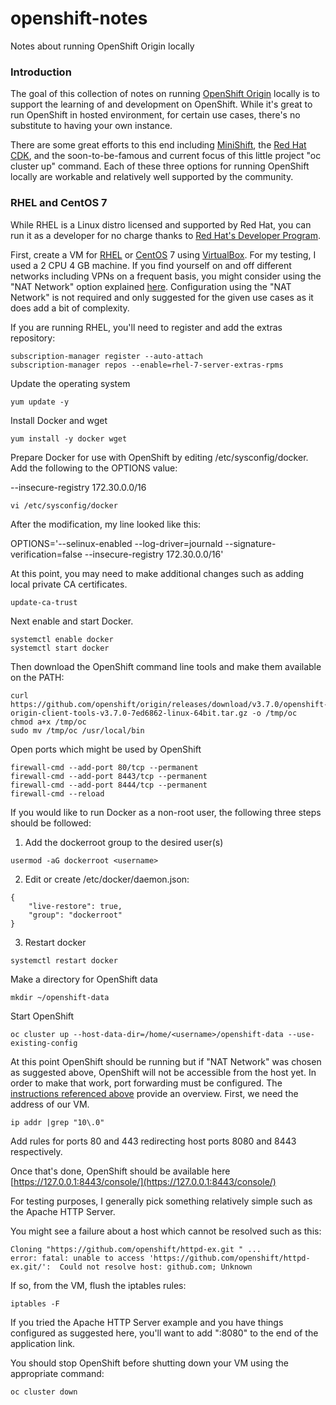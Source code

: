 # openshift-notes
Notes about running OpenShift Origin locally

### Introduction
The goal of this collection of notes on running [OpenShift Origin](https://github.com/openshift/origin) locally is to support the learning of and development on OpenShift.  While it's great to run OpenShift in hosted environment, for certain use cases, there's no substitute to having your own instance.

There are some great efforts to this end including [MiniShift](https://github.com/minishift/minishift), the [Red Hat CDK](https://developers.redhat.com/products/cdk/download/), and the soon-to-be-famous and current focus of this little project "oc cluster up" command.  Each of these three options for running OpenShift locally are workable and relatively well supported by the community.

### RHEL and CentOS 7
While RHEL is a Linux distro licensed and supported by Red Hat, you can run it as a developer for no charge thanks to [Red Hat's Developer Program](https://developers.redhat.com/). 

First, create a VM for [RHEL](https://developers.redhat.com/downloads/) or [CentOS](https://www.centos.org/download/) 7 using [VirtualBox](https://virtualbox.org).  For my testing, I used a 2 CPU 4 GB machine.  If you find yourself on and off different networks including VPNs on a frequent basis, you might consider using the "NAT Network" option explained [here](https://github.com/carljmosca/virtualbox-notes).  Configuration using the "NAT Network" is not required and only suggested for the given use cases as it does add a bit of complexity.

If you are running RHEL, you'll need to register and add the extras repository:
```
subscription-manager register --auto-attach
subscription-manager repos --enable=rhel-7-server-extras-rpms
```
Update the operating system
```
yum update -y
```
Install Docker and wget
```
yum install -y docker wget
```
Prepare Docker for use with OpenShift by editing /etc/sysconfig/docker.  Add the following to the OPTIONS value:

--insecure-registry 172.30.0.0/16
```
vi /etc/sysconfig/docker
```

After the modification, my line looked like this:

OPTIONS='--selinux-enabled --log-driver=journald --signature-verification=false --insecure-registry 172.30.0.0/16'

At this point, you may need to make additional changes such as adding local private CA certificates.

```
update-ca-trust
```

Next enable and start Docker.
```
systemctl enable docker
systemctl start docker
```

Then download the OpenShift command line tools and make them available on the PATH:
```
curl https://github.com/openshift/origin/releases/download/v3.7.0/openshift-origin-client-tools-v3.7.0-7ed6862-linux-64bit.tar.gz -o /tmp/oc
chmod a+x /tmp/oc
sudo mv /tmp/oc /usr/local/bin
```

Open ports which might be used by OpenShift
```
firewall-cmd --add-port 80/tcp --permanent
firewall-cmd --add-port 8443/tcp --permanent
firewall-cmd --add-port 8444/tcp --permanent
firewall-cmd --reload
```

If you would like to run Docker as a non-root user, the following three steps should be followed:

1. Add the dockerroot group to the desired user(s)
```
usermod -aG dockerroot <username>
```
2. Edit or create /etc/docker/daemon.json:
```
{
    "live-restore": true,
    "group": "dockerroot"
}
```
3. Restart docker
```
systemctl restart docker
```

Make a directory for OpenShift data
```
mkdir ~/openshift-data
```

Start OpenShift
```
oc cluster up --host-data-dir=/home/<username>/openshift-data --use-existing-config
```

At this point OpenShift should be running but if "NAT Network" was chosen as suggested above, OpenShift will not be accessible from the host yet.  In order to make that work, port forwarding must be configured.  The [instructions referenced above](https://github.com/carljmosca/virtualbox-notes) provide an overview.  First, we need the address of our VM.
```
ip addr |grep "10\.0"
```
Add rules for ports 80 and 443 redirecting host ports 8080 and 8443 respectively.

Once that's done, OpenShift should be available here [https://127.0.0.1:8443/console/](https://127.0.0.1:8443/console/)

For testing purposes, I generally pick something relatively simple such as the Apache HTTP Server.

You might see a failure about a host which cannot be resolved such as this:
```
Cloning "https://github.com/openshift/httpd-ex.git " ...
error: fatal: unable to access 'https://github.com/openshift/httpd-ex.git/':  Could not resolve host: github.com; Unknown
```
If so, from the VM, flush the iptables rules:
```
iptables -F
```
If you tried the Apache HTTP Server example and you have things configured as suggested here, you'll want to add ":8080" to the end of the application link.

You should stop OpenShift before shutting down your VM using the appropriate command:
```
oc cluster down
``` 
